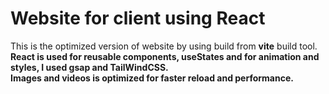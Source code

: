 <h1>Website for client using React</h1>
<p>This is the optimized version of website by using build from <b>vite</b> build tool.<br />
    <b>React is used for reusable components, useStates and for animation and styles, I used <b>gsap</b> and <b>TailWindCSS</b>. <br />
    Images and videos is optimized for faster reload and performance.</p>
